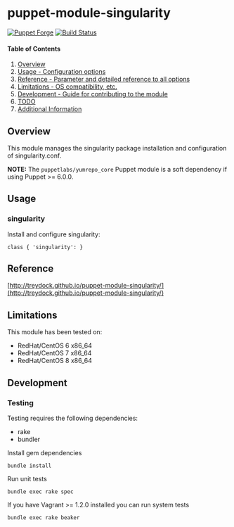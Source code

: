 # puppet-module-singularity

[![Puppet Forge](http://img.shields.io/puppetforge/v/treydock/singularity.svg)](https://forge.puppetlabs.com/treydock/singularity)
[![Build Status](https://travis-ci.org/treydock/puppet-module-singularity.png)](https://travis-ci.org/treydock/puppet-module-singularity)

#### Table of Contents

1. [Overview](#overview)
2. [Usage - Configuration options](#usage)
3. [Reference - Parameter and detailed reference to all options](#reference)
4. [Limitations - OS compatibility, etc.](#limitations)
5. [Development - Guide for contributing to the module](#development)
6. [TODO](#todo)
7. [Additional Information](#additional-information)

## Overview

This module manages the singularity package installation and configuration of singularity.conf.

**NOTE:** The `puppetlabs/yumrepo_core` Puppet module is a soft dependency if using Puppet >= 6.0.0.

## Usage

### singularity

Install and configure singularity:

    class { 'singularity': }

## Reference

[http://treydock.github.io/puppet-module-singularity/](http://treydock.github.io/puppet-module-singularity/)

## Limitations

This module has been tested on:

* RedHat/CentOS 6 x86_64
* RedHat/CentOS 7 x86_64
* RedHat/CentOS 8 x86_64

## Development

### Testing

Testing requires the following dependencies:

* rake
* bundler

Install gem dependencies

    bundle install

Run unit tests

    bundle exec rake spec

If you have Vagrant >= 1.2.0 installed you can run system tests

    bundle exec rake beaker
